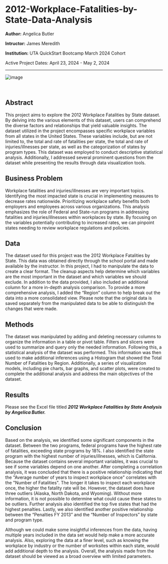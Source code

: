 # 2012-Workplace-Fatalities-by-State-Data-Analysis

**Author:** Angelica Butler

**Intructor:** James Meredith

**Institution:** UTA QuickStart Bootcamp March 2024 Cohort

Active Project Dates: April 23, 2024 - May 2, 2024

***

![image](https://www.natlenvtrainers.com/uploads/page-images/workplace-fatality-injury.jpg)

<br>



## Abstract

This project aims to explore the 2012 Workplace Fatalities by State dataset. By delving into the various elements of this dataset, users can comprehend the diverse factors and relationships that yield valuable insights. The dataset utilized in the project encompasses specific workplace variables from all states in the United States. These variables include, but are not limited to, the total and rate of fatalities per state, the total and rate of injuries/illnesses per state, as well as the categorization of states by program types. This dataset was employed to conduct descriptive statistical analysis. Additionally, I addressed several prominent questions from the dataset while presenting the results through data visualization tools.

## Business Problem

Workplace fatalities and injuries/illnesses are very important topics. Identifying the most impacted state is crucial in implementing measures to decrease rates nationwide. Prioritizing workplace safety benefits both employers and employees across various organizations. This analysis emphasizes the role of Federal and State-run programs in addressing fatalities and injuries/illnesses within workplaces by state. By focusing on the variables potentially contributing to increased rates, we can pinpoint states needing to review workplace regulations and policies.

## Data

The dataset used for this project was the 2012 Workplace Fatalities by State. This data was obtained directly through the school portal and made available by the instructor. In this project, I had to manipulate the data to create a clear format. The cleanup aspects help determine which variables are the most important in the dataset and which variables we should exclude. In addition to the data provided, I also included an additional column for a more in-depth analysis comparison. To provide a more comprehensive analysis, I added the “Region” column to help break out the data into a more consolidated view.  Please note that the original data is saved separately from the manipulated data to be able to distinguish the changes that were made.

## Methods

The dataset was manipulated by adding and deleting necessary columns to organize the information in a table or pivot table. Filters and slicers were used to summarize and query only the needed information. Following this, a statistical analysis of the dataset was performed. This information was then used to make additional inferences using a Histogram that showed the Total Number of Fatalities by Region. Additionally, a series of visualization models, including pie charts, bar graphs, and scatter plots, were created to complete the additional analysis and address the main objectives of the dataset.

## Results

Please see the Excel file titled **_2012 Workplace Fatalities by State Analysis by Angelica Butler._**

## Conclusion

Based on the analysis, we identified some significant components in the dataset. Between the two programs, federal programs have the highest rate of fatalities, exceeding state programs by 18%.  I also identified the state program with the highest number of injuries/illnesses, which is California. Because the dataset contains several important variables, it was crucial to see if some variables depend on one another. After completing a correlation analysis, it was concluded that there is a positive relationship indicating that the "Average number of years to inspect workplace once" correlates with the "Number of Fatalities". The longer it takes to inspect each workplace once, the higher the fatality rate will be. However, the dataset does have three outliers (Alaska, North Dakota, and Wyoming). Without more information, it is not possible to determine what could cause these states to be outliers. Further analysis also identified the top five states that had the highest penalties. Lastly, we also identified another positive relationship between the “Penalties FY 2013” and the “Number of Inspectors” by state and program type. 

Although we could make some insightful inferences from the data, having multiple years included in the data set would help make a more accurate analysis. Also, exploring the data at a finer level, such as knowing the workplace by industry or the number of worksites within each state, would add additional depth to the analysis. Overall, the analysis made from the dataset should be viewed as a broad overview with limited parameters.



